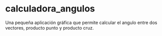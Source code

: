 # calculadora_angulos
Una pequeña aplicación gráfica que permite calcular el angulo entre dos vectores, producto punto y producto cruz.
